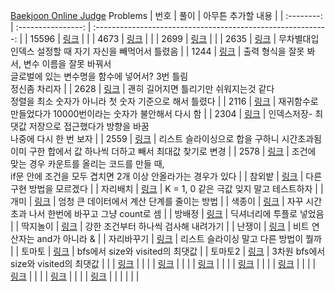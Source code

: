 [Baekjoon Online Judge](https://www.acmicpc.net/) Problems
|    번호    |        풀이        |                      아무튼 추가할 내용                      |
| :--------: | :----------------: | :----------------------------------------------------------: |
|   15596    | [링크](./15596.py) |                                                              |
|    4673    | [링크](./4673.py)  |                                                              |
|    2699    | [링크](./2699.py)  |                                                              |
|    2635    | [링크](./2635.py)  | 무차별대입<br />인덱스 설정할 때 자기 자신을 빼먹어서 틀렸음 |
|    1244    | [링크](./1244.py)  | 출력 형식을 잘못 봐서, 변수 이름을 잘못 바꿔서<br />글로벌에 있는 변수명을 함수에 넣어서? 3번 틀림<br />정신좀 차리자 |
|    2628    | [링크](./2628.py)  | 괜히 길어지면 틀리기만 쉬워지는것 같다<br />정렬을 최소 숫자가 아니라 첫 숫자 기준으로 해서 틀렸다 |
|    2116    | [링크](./2116.py)  | 재귀함수로 만들었다가 10000번이라는 숫자가 불안해서 다시 함  |
|    2304    | [링크](./2304.py)  | 인덱스저장- 최댓값 저장으로 접근했다가 방향을 바꿈<br />나중에 다시 한 번 보자 |
|    2559    | [링크](./2559.py)  | 리스트 슬라이싱으로 합을 구하니 시간초과됨<br />이미 구한 합에서 값 하나씩 더하고 빼서 최대값 찾기로 변경 |
|    2578    | [링크](./2578.py)  | 조건에 맞는 경우 카운트를 올리는 코드를 만들 때, <br />if문 안에 조건을 모두 겹치면 2개 이상 안올라가는 경우가 있다 |
|   참외밭   | [링크](./2477.py)  |                  다른 구현 방법을 모르겠다                   |
|  자리배치  | [링크](./10157.py) |           K = 1, 0 같은 극값 잊지 말고 테스트하자            |
|    개미    | [링크](./10158.py) |          엄청 큰 데이터에서 계산 단계를 줄이는 방법          |
|   색종이   | [링크](./10163.py) |       자꾸 시간초과 나서 한번에 바꾸고 그냥 count로 셈       |
|   방배정   | [링크](./13300.py) |                   딕셔너리에 투플로 넣었음                   |
|  딱지놀이  | [링크](./14696.py) |             강한 조건부터 하나씩 검사해 내려가기             |
|   난쟁이   | [링크](./2309.py)  |                 비트 연산자는 and가 아니라 &                 |
| 자리바꾸기 | [링크](./2605.py)  |            리스트 슬라이싱 말고 다른 방법이 뭘까             |
|   토마토   | [링크](./7576.py)  |               bfs에서 size와 visited의 최댓값                |
|  토마토2   | [링크](./7569.py)  |            3차원 bfs에서 size와 visited의 최댓값             |
|            |   [링크](./.py)    |                                                              |
|            |   [링크](./.py)    |                                                              |
|            |   [링크](./.py)    |                                                              |
|            |   [링크](./.py)    |                                                              |
|            |   [링크](./.py)    |                                                              |
|            |   [링크](./.py)    |                                                              |
|            |   [링크](./.py)    |                                                              |
|            |   [링크](./.py)    |                                                              |
|            |                    |                                                              |

